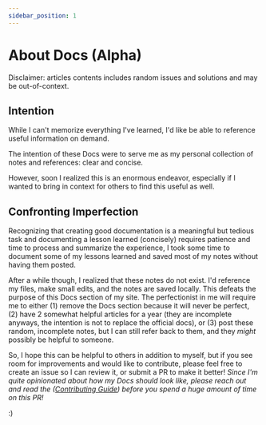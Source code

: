 ```yaml
---
sidebar_position: 1
---
```


# About Docs (Alpha)

Disclaimer: articles contents includes random issues and solutions and may be out-of-context.

## Intention

While I can't memorize everything I've learned, I'd like be able to reference useful information on demand.

The intention of these Docs were to serve me as my personal collection of notes and references: clear and concise. 

However, soon I realized this is an enormous endeavor, especially if I wanted to bring in context for others to find this useful as well.
## Confronting Imperfection

Recognizing that creating good documentation is a meaningful but tedious task and documenting a lesson learned (concisely) requires patience and time to process and summarize the experience, I took some time to document some of my lessons learned and saved most of my notes without having them posted.

After a while though, I realized that these notes do not exist. I'd reference my files, make small edits, and the notes are saved locally. This defeats the purpose of this Docs section of my site. The perfectionist in me will require me to either (1) remove the Docs section because it will never be perfect, (2) have 2 somewhat helpful articles for a year (they are incomplete anyways, the intention is not to replace the official docs), or (3) post these random, incomplete notes, but I can still refer back to them, and they _might_ possibly be helpful to someone.

So, I hope this can be helpful to others in addition to myself, but if you see room for improvements and would like to contribute, please feel free to create an issue so I can review it, or submit a PR to make it better! _Since I'm quite opinionated about how my Docs should look like, please reach out and read the ([Contributing Guide](https://github.com/yoyoyojoe/yoyoyojoe.github.io/blob/main/docs/CONTRIBUTING.md)) before you spend a huge amount of time on this PR!_

:)